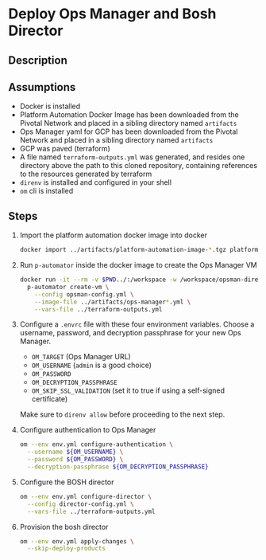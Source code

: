 # Deploy Ops Manager and Bosh Director

## Description

## Assumptions

- Docker is installed
- Platform Automation Docker Image has been downloaded
  from the Pivotal Network and placed in a sibling directory named `artifacts`
- Ops Manager yaml for GCP has been downloaded
  from the Pivotal Network and placed in a sibling directory named `artifacts`
- GCP was paved (terraform)
- A file named `terraform-outputs.yml` was generated, and
  resides one directory above the path to this cloned repository,
  containing references to the resources generated by terraform
- `direnv` is installed and configured in your shell
- `om` cli is installed

## Steps

1. Import the platform automation docker image into docker

    ```bash
    docker import ../artifacts/platform-automation-image-*.tgz platform-automation-image
    ```

1. Run `p-automator` inside the docker image to create the Ops Manager VM

    ```bash
    docker run -it --rm -v $PWD../:/workspace -w /workspace/opsman-director platform-automation-image \
      p-automator create-vm \
        --config opsman-config.yml \
        --image-file ../artifacts/ops-manager*.yml \
        --vars-file ../terraform-outputs.yml
    ```

1. Configure a `.envrc` file with these four environment variables.
   Choose a username, password, and decryption passphrase for your new Ops Manager.

    - `OM_TARGET` (Ops Manager URL)
    - `OM_USERNAME` (`admin` is a good choice)
    - `OM_PASSWORD`
    - `OM_DECRYPTION_PASSPHRASE`
    - `OM_SKIP_SSL_VALIDATION` (set it to true if using a self-signed certificate)

    Make sure to `direnv allow` before proceeding to the next step.

1. Configure authentication to Ops Manager

    ```bash
    om --env env.yml configure-authentication \
      --username ${OM_USERNAME} \
      --password ${OM_PASSWORD} \
      --decryption-passphrase ${OM_DECRYPTION_PASSPHRASE}
    ```

1. Configure the BOSH director

    ```bash
    om --env env.yml configure-director \
      --config director-config.yml \
      --vars-file ../terraform-outputs.yml
    ```

1. Provision the bosh director

    ```bash
    om --env env.yml apply-changes \
      --skip-deploy-products
    ```
